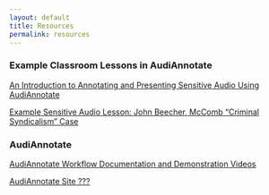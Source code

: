 ```yaml
---
layout: default
title: Resources
permalink: resources
---
```

<!-- Add an essay or interpretive material below this line,
using HTML or markdown.  Do not modify this file above this line -->

### Example Classroom Lessons in AudiAnnotate
[An Introduction to Annotating and Presenting Sensitive Audio Using AudiAnnotate](https://bethanycayeradcliff.github.io/sensitive-audio-lesson/)


[Example Sensitive Audio Lesson: John Beecher, McComb “Criminal Syndicalism” Case](https://kywark.github.io/example-sensitive-audio-lesson-syndicalism/)


### AudiAnnotate
[AudiAnnotate Workflow Documentation and Demonstration Videos](https://hipstas.github.io/AudiAnnotate/documentation.html)

[AudiAnnotate Site ???](https://hipstas.github.io/AudiAnnotate/)


